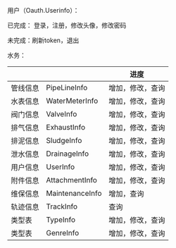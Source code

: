 用户（Oauth.Userinfo）：

已完成：	登录，注册，修改头像，修改密码

未完成：刷新token，退出

水务：

|      |                 | 进度       |
| ---- | --------------- | -------- |
| 管线信息 | PipeLineInfo    | 增加，修改，查询 |
| 水表信息 | WaterMeterInfo  | 增加，修改，查询 |
| 阀门信息 | ValveInfo       | 增加，修改，查询 |
| 排气信息 | ExhaustInfo     | 增加，修改，查询 |
| 排泥信息 | SludgeInfo      | 增加，修改，查询 |
| 泄水信息 | DrainageInfo    | 增加，修改，查询 |
| 用户信息 | UserInfo        | 增加，修改，查询 |
| 附件信息 | AttachmentInfo  | 增加，修改，查询 |
| 维保信息 | MaintenanceInfo | 增加，查询    |
| 轨迹信息 | TrackInfo       | 查询       |
| 类型表  | TypeInfo        | 增加，修改，查询 |
| 类型表  | GenreInfo       | 增加，修改，查询 |

